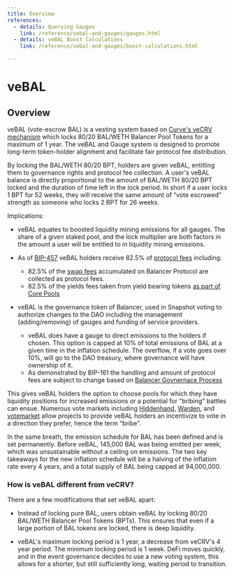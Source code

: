 ```yaml
---
title: Overview
references:
  - details: Querying Gauges
    link: /reference/vebal-and-gauges/gauges.html
  - details: veBAL Boost Calculations
    link: /reference/vebal-and-gauges/boost-calculations.html

---
```


# veBAL

## Overview

veBAL (vote-escrow BAL) is a vesting system based on [Curve's veCRV mechanism](https://curve.readthedocs.io/dao-vecrv.html) which locks 80/20 BAL/WETH Balancer Pool Tokens for a maximum of 1 year. The veBAL and Gauge system is designed to promote long-term token-holder alignment and facilitate fair protocol fee distribution.

By locking the BAL/WETH 80/20 BPT, holders are given veBAL, entitling them to governance rights and protocol fee collection. A user's veBAL balance is directly proportional to the amount of BAL/WETH 80/20 BPT locked and the duration of time left in the lock period. In short if a user locks 1 BPT for 52 weeks, they will receive the same amount of “vote escrowed” strength as someone who locks 2 BPT for 26 weeks.

Implications:

- veBAL equates to boosted liquidity mining emissions for all gauges. The share of a given staked pool, and the lock multiplier are both factors in the amount a user will be entitled to in liquidity mining emissions.

- As of [BIP-457](https://forum.balancer.fi/t/bip-457-core-pool-incentive-program-automation/5254#specificationconfiguration-10) veBAL holders receive 82.5% of [protocol fees](../protocol-fees.md) including:

  - 82.5% of the [swap fees](../protocol-fees.md#swap-fees) accumulated on Balancer Protocol are collected as protocol fees.
  - 82.5% of the yields fees taken from yield bearing tokens [as part of Core Pools](../protocol-fees.md#core-pool-fee-redirection)

- veBAL is the governance token of Balancer, used in Snapshot voting to authorize changes to the DAO including the management (adding/removing) of gauges and funding of service providers.
  - veBAL does have a gauge to direct emissions to the holders if chosen. This option is capped at 10% of total emissions of BAL at a given time in the inflation schedule. The overflow, if a vote goes over 10%, will go to the DAO treasury, where governance will have ownership of it.
  - As demonstrated by BIP-161 the handling and amount of protocol fees are subject to change based on [Balancer Govnernace Process](../process.md)

This gives veBAL holders the option to choose pools for which they have liquidity positions for increased emissions or a potential for "bribing" battles can ensue. Numerous vote markets including [Hiddenhand](https://hiddenhand.finance/balancer), [Warden](https://app.warden.vote/dashboard/), and [votemarket](https://votemarket.stakedao.org/) allow projects to provide veBAL holders an incentivize to vote in a direction they prefer, hence the term “bribe”.

In the same breath, the emission schedule for BAL has been defined and is set permanently. Before veBAL, 145,000 BAL was being emitted per week, which was unsustainable without a ceiling on emissions. The two key takeaways for the new inflation schedule will be a halving of the inflation rate every 4 years, and a total supply of BAL being capped at 94,000,000.

### How is veBAL different from veCRV?

There are a few modifications that set veBAL apart:

- Instead of locking pure BAL, users obtain veBAL by locking 80/20 BAL/WETH Balancer Pool Tokens (BPTs). This ensures that even if a large portion of BAL tokens are locked, there is deep liquidity.

- veBAL's maximum locking period is 1 year, a decrease from veCRV's 4 year period. The minimum locking period is 1 week. DeFi moves quickly, and in the event governance decides to use a new voting system, this allows for a shorter, but still sufficiently long, waiting period to transition.
